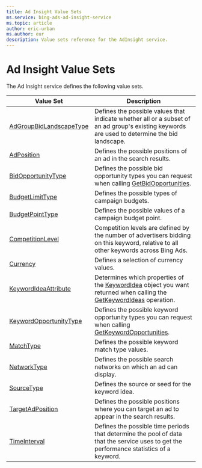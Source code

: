 ```yaml
---
title: Ad Insight Value Sets
ms.service: bing-ads-ad-insight-service
ms.topic: article
author: eric-urban
ms.author: eur
description: Value sets reference for the AdInsight service.
---
```

# Ad Insight Value Sets
The Ad Insight service defines the following value sets.


|                       Value Set                       |                                                                         Description                                                                         |
|-------------------------------------------------------|-------------------------------------------------------------------------------------------------------------------------------------------------------------|
| [AdGroupBidLandscapeType](adgroupbidlandscapetype.md) |        Defines the possible values that indicate whether all or a subset of an ad group's existing keywords are used to determine the bid landscape.        |
|              [AdPosition](adposition.md)              |                                               Defines the possible positions of an ad in the search results.                                                |
|      [BidOpportunityType](bidopportunitytype.md)      |                   Defines the possible bid opportunity types you can request when calling [GetBidOpportunities](getbidopportunities.md).                    |
|         [BudgetLimitType](budgetlimittype.md)         |                                                       Defines the possible types of campaign budgets.                                                       |
|         [BudgetPointType](budgetpointtype.md)         |                                                   Defines the possible values of a campaign budget point.                                                   |
|        [CompetitionLevel](competitionlevel.md)        |            Competition levels are defined by the number of advertisers bidding on this keyword, relative to all other keywords across Bing Ads.             |
|                [Currency](currency.md)                |                                                           Defines a selection of currency values.                                                           |
|    [KeywordIdeaAttribute](keywordideaattribute.md)    | Determines which properties of the [KeywordIdea](keywordidea.md) object you want returned when calling the [GetKeywordIdeas](getkeywordideas.md) operation. |
|  [KeywordOpportunityType](keywordopportunitytype.md)  |             Defines the possible keyword opportunity types you can request when calling [GetKeywordOpportunities](getkeywordopportunities.md).              |
|               [MatchType](matchtype.md)               |                                                       Defines the possible keyword match type values.                                                       |
|             [NetworkType](networktype.md)             |                                              Defines the possible search networks on which an ad can display.                                               |
|              [SourceType](sourcetype.md)              |                                                      Defines the source or seed for the keyword idea.                                                       |
|        [TargetAdPosition](targetadposition.md)        |                                 Defines the possible positions where you can target an ad to appear in the search results.                                  |
|            [TimeInterval](timeinterval.md)            |           Defines the possible time periods that determine the pool of data that the service uses to get the performance statistics of a keyword.           |


